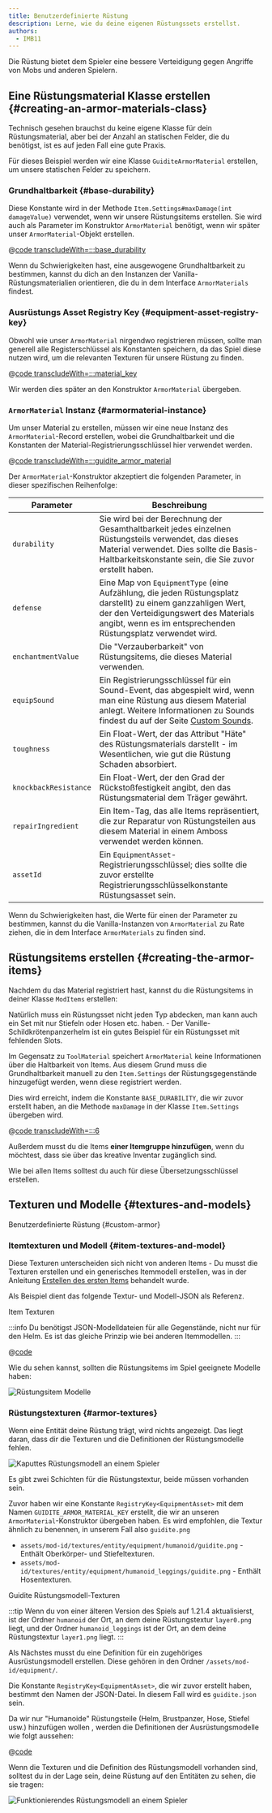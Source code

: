 ```yaml
---
title: Benutzerdefinierte Rüstung
description: Lerne, wie du deine eigenen Rüstungssets erstellst.
authors:
  - IMB11
---
```


Die Rüstung bietet dem Spieler eine bessere Verteidigung gegen Angriffe von Mobs und anderen Spielern.

## Eine Rüstungsmaterial Klasse erstellen {#creating-an-armor-materials-class}

Technisch gesehen brauchst du keine eigene Klasse für dein Rüstungsmaterial, aber bei der Anzahl an statischen Felder, die du benötigst, ist es auf jeden Fall eine gute Praxis.

Für dieses Beispiel werden wir eine Klasse `GuiditeArmorMaterial` erstellen, um unsere statischen Felder zu speichern.

### Grundhaltbarkeit {#base-durability}

Diese Konstante wird in der Methode `Item.Settings#maxDamage(int damageValue)` verwendet, wenn wir unsere Rüstungsitems erstellen. Sie wird auch als Parameter im Konstruktor `ArmorMaterial` benötigt, wenn wir später unser `ArmorMaterial`-Objekt erstellen.

@[code transcludeWith=:::base_durability](@/reference/1.21.4/src/main/java/com/example/docs/item/armor/GuiditeArmorMaterial.java)

Wenn du Schwierigkeiten hast, eine ausgewogene Grundhaltbarkeit zu bestimmen, kannst du dich an den Instanzen der Vanilla-Rüstungsmaterialien orientieren, die du in dem Interface `ArmorMaterials` findest.

### Ausrüstungs Asset Registry Key {#equipment-asset-registry-key}

Obwohl wie unser `ArmorMaterial` nirgendwo registrieren müssen, sollte man generell alle Registerschlüssel als Konstanten speichern, da das Spiel diese nutzen wird, um die relevanten Texturen für unsere Rüstung zu finden.

@[code transcludeWith=:::material_key](@/reference/1.21.4/src/main/java/com/example/docs/item/armor/GuiditeArmorMaterial.java)

Wir werden dies später an den Konstruktor `ArmorMaterial` übergeben.

### `ArmorMaterial` Instanz {#armormaterial-instance}

Um unser Material zu erstellen, müssen wir eine neue Instanz des `ArmorMaterial`-Record erstellen, wobei die Grundhaltbarkeit und die Konstanten der Material-Registrierungsschlüssel hier verwendet werden.

@[code transcludeWith=:::guidite_armor_material](@/reference/1.21.4/src/main/java/com/example/docs/item/armor/GuiditeArmorMaterial.java)

Der `ArmorMaterial`-Konstruktor akzeptiert die folgenden Parameter, in dieser spezifischen Reihenfolge:

| Parameter             | Beschreibung                                                                                                                                                                                                                                             |
| --------------------- | -------------------------------------------------------------------------------------------------------------------------------------------------------------------------------------------------------------------------------------------------------- |
| `durability`          | Sie wird bei der Berechnung der Gesamthaltbarkeit jedes einzelnen Rüstungsteils verwendet, das dieses Material verwendet. Dies sollte die Basis-Haltbarkeitskonstante sein, die Sie zuvor erstellt haben.                |
| `defense`             | Eine Map von `EquipmentType` (eine Aufzählung, die jeden Rüstungsplatz darstellt) zu einem ganzzahligen Wert, der den Verteidigungswert des Materials angibt, wenn es im entsprechenden Rüstungsplatz verwendet wird. |
| `enchantmentValue`    | Die "Verzauberbarkeit" von Rüstungsitems, die dieses Material verwenden.                                                                                                                                                                 |
| `equipSound`          | Ein Registrierungsschlüssel für ein Sound-Event, das abgespielt wird, wenn man eine Rüstung aus diesem Material anlegt. Weitere Informationen zu Sounds findest du auf der Seite [Custom Sounds](../sounds/custom).      |
| `toughness`           | Ein Float-Wert, der das Attribut "Häte" des Rüstungsmaterials darstellt - im Wesentlichen, wie gut die Rüstung Schaden absorbiert.                                                                                                       |
| `knockbackResistance` | Ein Float-Wert, der den Grad der Rückstoßfestigkeit angibt, den das Rüstungsmaterial dem Träger gewährt.                                                                                                                                 |
| `repairIngredient`    | Ein Item-Tag, das alle Items repräsentiert, die zur Reparatur von Rüstungsteilen aus diesem Material in einem Amboss verwendet werden können.                                                                                            |
| `assetId`             | Ein `EquipmentAsset`-Registrierungsschlüssel; dies sollte die zuvor erstellte Registrierungsschlüsselkonstante Rüstungsasset sein.                                                                                                       |

Wenn du Schwierigkeiten hast, die Werte für einen der Parameter zu bestimmen, kannst du die Vanilla-Instanzen von `ArmorMaterial` zu Rate ziehen, die in dem Interface `ArmorMaterials` zu finden sind.

## Rüstungsitems erstellen {#creating-the-armor-items}

Nachdem du das Material registriert hast, kannst du die Rüstungsitems in deiner Klasse `ModItems` erstellen:

Natürlich muss ein Rüstungsset nicht jeden Typ abdecken, man kann auch ein Set mit nur Stiefeln oder Hosen etc. haben. - Der Vanille-Schildkrötenpanzerhelm ist ein gutes Beispiel für ein Rüstungsset mit fehlenden Slots.

Im Gegensatz zu `ToolMaterial` speichert `ArmorMaterial` keine Informationen über die Haltbarkeit von Items. Aus diesem Grund muss die Grundhaltbarkeit manuell zu den `Item.Settings` der Rüstungsgegenstände hinzugefügt werden, wenn diese registriert werden.

Dies wird erreicht, indem die Konstante `BASE_DURABILITY`, die wir zuvor erstellt haben, an die Methode `maxDamage` in der Klasse `Item.Settings` übergeben wird.

@[code transcludeWith=:::6](@/reference/1.21.4/src/main/java/com/example/docs/item/ModItems.java)

Außerdem musst du die Items **einer Itemgruppe hinzufügen**, wenn du möchtest, dass sie über das kreative Inventar zugänglich sind.

Wie bei allen Items solltest du auch für diese Übersetzungsschlüssel erstellen.

## Texturen und Modelle {#textures-and-models}

Benutzerdefinierte Rüstung {#custom-armor}

### Itemtexturen und Modell {#item-textures-and-model}

Diese Texturen unterscheiden sich nicht von anderen Items - Du musst die Texturen erstellen und ein generisches Itemmodell erstellen, was in der Anleitung [Erstellen des ersten Items](./first-item#adding-a-texture-and-model) behandelt wurde.

Als Beispiel dient das folgende Textur- und Modell-JSON als Referenz.

<DownloadEntry visualURL="/assets/develop/items/armor_0.png" downloadURL="/assets/develop/items/example_armor_item_textures.zip">Item Texturen</DownloadEntry>

:::info
Du benötigst JSON-Modelldateien für alle Gegenstände, nicht nur für den Helm. Es ist das gleiche Prinzip wie bei anderen Itemmodellen.
:::

@[code](@/reference/1.21.4/src/main/generated/assets/fabric-docs-reference/models/item/guidite_helmet.json)

Wie du sehen kannst, sollten die Rüstungsitems im Spiel geeignete Modelle haben:

![Rüstungsitem Modelle](/assets/develop/items/armor_1.png)

### Rüstungstexturen {#armor-textures}

Wenn eine Entität deine Rüstung trägt, wird nichts angezeigt. Das liegt daran, dass dir die Texturen und die Definitionen der Rüstungsmodelle fehlen.

![Kaputtes Rüstungsmodell an einem Spieler](/assets/develop/items/armor_2.png)

Es gibt zwei Schichten für die Rüstungstextur, beide müssen vorhanden sein.

Zuvor haben wir eine Konstante `RegistryKey<EquipmentAsset>` mit dem Namen `GUIDITE_ARMOR_MATERIAL_KEY` erstellt, die wir an unseren `ArmorMaterial`-Konstruktor übergeben haben. Es wird empfohlen, die Textur ähnlich zu benennen, in unserem Fall also `guidite.png`

- `assets/mod-id/textures/entity/equipment/humanoid/guidite.png` - Enthält Oberkörper- und Stiefeltexturen.
- `assets/mod-id/textures/entity/equipment/humanoid_leggings/guidite.png` - Enthält Hosentexturen.

<DownloadEntry downloadURL="/assets/develop/items/example_armor_layer_textures.zip">Guidite Rüstungsmodell-Texturen</DownloadEntry>

:::tip
Wenn du von einer älteren Version des Spiels auf 1.21.4 aktualisierst, ist der Ordner `humanoid` der Ort, an dem deine Rüstungstextur `layer0.png` liegt, und der Ordner `humanoid_leggings` ist der Ort, an dem deine Rüstungstextur `layer1.png` liegt.
:::

Als Nächstes musst du eine Definition für ein zugehöriges Ausrüstungsmodell erstellen. Diese gehören in den Ordner `/assets/mod-id/equipment/`.

Die Konstante `RegistryKey<EquipmentAsset>`, die wir zuvor erstellt haben, bestimmt den Namen der JSON-Datei. In diesem Fall wird es `guidite.json` sein.

Da wir nur "Humanoide" Rüstungsteile (Helm, Brustpanzer, Hose, Stiefel usw.) hinzufügen wollen , werden die Definitionen der Ausrüstungsmodelle wie folgt aussehen:

@[code](@/reference/1.21.4/src/main/resources/assets/fabric-docs-reference/equipment/guidite.json)

Wenn die Texturen und die Definition des Rüstungsmodell vorhanden sind, solltest du in der Lage sein, deine Rüstung auf den Entitäten zu sehen, die sie tragen:

![Funktionierendes Rüstungsmodell an einem Spieler](/assets/develop/items/armor_3.png)

<!-- TODO: A guide on creating equipment for dyeable armor could prove useful. -->
